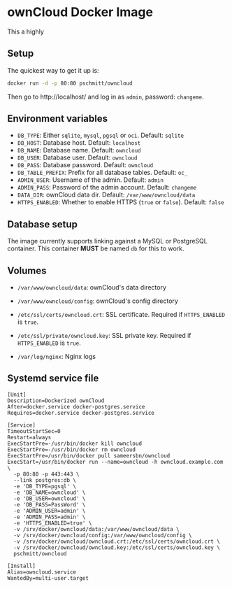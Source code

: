 # ownCloud Docker Image

This a highly

## Setup

The quickest way to get it up is:

```bash
docker run -d -p 80:80 pschmitt/owncloud
```

Then go to http://localhost/ and log in as `admin`, password: `changeme`.

## Environment variables

- `DB_TYPE`: Either `sqlite`, `mysql`, `pgsql` or `oci`. Default: `sqlite`
- `DB_HOST`: Database host. Default: `localhost`
- `DB_NAME`: Database name. Default: `owncloud`
- `DB_USER`: Database user. Default: `owncloud`
- `DB_PASS`: Database password. Default: `owncloud`
- `DB_TABLE_PREFIX`: Prefix for all database tables. Default: `oc_`
- `ADMIN_USER`: Username of the admin. Default: `admin`
- `ADMIN_PASS`: Password of the admin account. Default: `changeme`
- `DATA_DIR`: ownCloud data dir. Default: `/var/www/owncloud/data`
- `HTTPS_ENABLED`: Whether to enable HTTPS (`true` or `false`). Default: `false`

## Database setup

The image currently supports linking against a MySQL or PostgreSQL container.
This container **MUST** be named `db` for this to work.

## Volumes

- `/var/www/owncloud/data`: ownCloud's data directory
- `/var/www/owncloud/config`: ownCloud's config directory
- `/etc/ssl/certs/owncloud.crt`: SSL certificate. Required if `HTTPS_ENABLED` is
  `true`.
- `/etc/ssl/private/owncloud.key`: SSL private key. Required if `HTTPS_ENABLED`
is `true`.

- `/var/log/nginx`: Nginx logs

## Systemd service file

```
[Unit]
Description=Dockerized ownCloud
After=docker.service docker-postgres.service
Requires=docker.service docker-postgres.service

[Service]
TimeoutStartSec=0
Restart=always
ExecStartPre=-/usr/bin/docker kill owncloud
ExecStartPre=-/usr/bin/docker rm owncloud
ExecStartPre=/usr/bin/docker pull sameersbn/owncloud
ExecStart=/usr/bin/docker run --name=owncloud -h owncloud.example.com \
  -p 80:80 -p 443:443 \
  --link postgres:db \
  -e 'DB_TYPE=pgsql' \
  -e 'DB_NAME=owncloud' \
  -e 'DB_USER=owncloud' \
  -e 'DB_PASS=PassWord' \
  -e 'ADMIN_USER=admin' \
  -e 'ADMIN_PASS=admin' \
  -e 'HTTPS_ENABLED=true' \
  -v /srv/docker/owncloud/data:/var/www/owncloud/data \
  -v /srv/docker/owncloud/config:/var/www/owncloud/config \
  -v /srv/docker/owncloud/owncloud.crt:/etc/ssl/certs/owncloud.crt \
  -v /srv/docker/owncloud/owncloud.key:/etc/ssl/certs/owncloud.key \
  pschmitt/owncloud

[Install]
Alias=owncloud.service
WantedBy=multi-user.target
```
